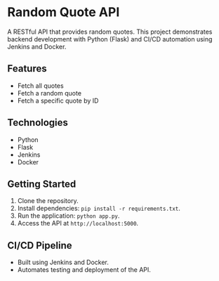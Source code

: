 # Random Quote API

A RESTful API that provides random quotes. This project demonstrates backend development with Python (Flask) and CI/CD automation using Jenkins and Docker.

## Features
- Fetch all quotes
- Fetch a random quote
- Fetch a specific quote by ID

## Technologies
- Python
- Flask
- Jenkins
- Docker

## Getting Started
1. Clone the repository.
2. Install dependencies: `pip install -r requirements.txt`.
3. Run the application: `python app.py`.
4. Access the API at `http://localhost:5000`.

## CI/CD Pipeline
- Built using Jenkins and Docker.
- Automates testing and deployment of the API.
